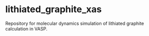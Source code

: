 # lithiated_graphite_xas

Repository for molecular dynamics simulation of lithiated graphite calculation in VASP.
